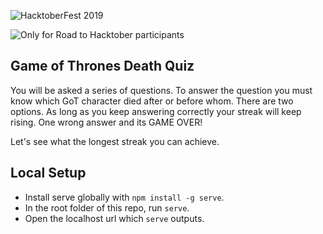 
![HacktoberFest 2019](https://camo.githubusercontent.com/73b77ee452271049513e503ff3e8e8c172eaadab/68747470733a2f2f6861636b746f626572666573742e6469676974616c6f6365616e2e636f6d2f6173736574732f484631395f736f6369616c2d373434643937366632323765346166663638363634343361626365646538633635316233303965633963376339663734313066353934346638653132393962392e706e67)

![Only for Road to Hacktober participants](https://badgen.net/badge/Road%20to%20Hacktober/only/blue?icon=github)

## Game of Thrones Death Quiz

You will be asked a series of questions. To answer the question you must know which GoT character died after or before whom. There are two options. As long as you keep answering correctly your streak will keep rising. One wrong answer and its GAME OVER!

Let's see what the longest streak you can achieve.

## Local Setup

* Install serve globally with `npm install -g serve`.
* In the root folder of this repo, run `serve`.
* Open the localhost url which `serve` outputs.
